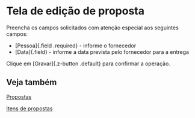 # Tela de edição de proposta

Preencha os campos solicitados com atenção especial aos seguintes campos:

* [Pessoa]{.field .required} - informe o fornecedor
* [Data]{.field} - informe a data prevista pelo fornecedor para a entrega

Clique em [Gravar]{.z-button .default} para confirmar a operação.

## Veja também

[Propostas](proposal)

[Itens de propostas](proposalItem)